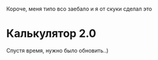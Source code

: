 Короче, меня типо всо заебало и я от скуки сделал это

# Калькулятор 2.0
Спустя время, нужно было обновить..)

